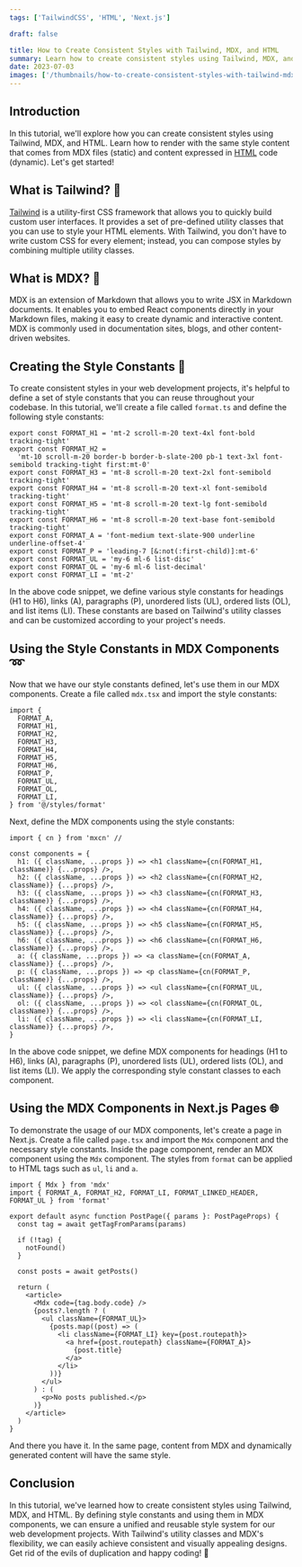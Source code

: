 ```yaml
---
tags: ['TailwindCSS', 'HTML', 'Next.js']

draft: false

title: How to Create Consistent Styles with Tailwind, MDX, and HTML
summary: Learn how to create consistent styles using Tailwind, MDX, and HTML. This tutorial provides instructions for using the same styles in MDX and HTML content.
date: 2023-07-03
images: ['/thumbnails/how-to-create-consistent-styles-with-tailwind-mdx-and-html.png']
---
```


## Introduction

In this tutorial, we'll explore how you can create consistent styles using Tailwind, MDX, and HTML. Learn how to render with the same style content that comes from MDX files (static) and content expressed in [HTML](/tags/html) code (dynamic). Let's get started!

## What is Tailwind? 🎨

[Tailwind](/tags/tailwindcss) is a utility-first CSS framework that allows you to quickly build custom user interfaces. It provides a set of pre-defined utility classes that you can use to style your HTML elements. With Tailwind, you don't have to write custom CSS for every element; instead, you can compose styles by combining multiple utility classes.

## What is MDX? 📝

MDX is an extension of Markdown that allows you to write JSX in Markdown documents. It enables you to embed React components directly in your Markdown files, making it easy to create dynamic and interactive content. MDX is commonly used in documentation sites, blogs, and other content-driven websites.

## Creating the Style Constants 🎨

To create consistent styles in your web development projects, it's helpful to define a set of style constants that you can reuse throughout your codebase. In this tutorial, we'll create a file called `format.ts` and define the following style constants:

```tsx
export const FORMAT_H1 = 'mt-2 scroll-m-20 text-4xl font-bold tracking-tight'
export const FORMAT_H2 =
  'mt-10 scroll-m-20 border-b border-b-slate-200 pb-1 text-3xl font-semibold tracking-tight first:mt-0'
export const FORMAT_H3 = 'mt-8 scroll-m-20 text-2xl font-semibold tracking-tight'
export const FORMAT_H4 = 'mt-8 scroll-m-20 text-xl font-semibold tracking-tight'
export const FORMAT_H5 = 'mt-8 scroll-m-20 text-lg font-semibold tracking-tight'
export const FORMAT_H6 = 'mt-8 scroll-m-20 text-base font-semibold tracking-tight'
export const FORMAT_A = 'font-medium text-slate-900 underline underline-offset-4'
export const FORMAT_P = 'leading-7 [&:not(:first-child)]:mt-6'
export const FORMAT_UL = 'my-6 ml-6 list-disc'
export const FORMAT_OL = 'my-6 ml-6 list-decimal'
export const FORMAT_LI = 'mt-2'
```

In the above code snippet, we define various style constants for headings (H1 to H6), links (A), paragraphs (P), unordered lists (UL), ordered lists (OL), and list items (LI). These constants are based on Tailwind's utility classes and can be customized according to your project's needs.

## Using the Style Constants in MDX Components ➿

Now that we have our style constants defined, let's use them in our MDX components. Create a file called `mdx.tsx` and import the style constants:

```tsx
import {
  FORMAT_A,
  FORMAT_H1,
  FORMAT_H2,
  FORMAT_H3,
  FORMAT_H4,
  FORMAT_H5,
  FORMAT_H6,
  FORMAT_P,
  FORMAT_UL,
  FORMAT_OL,
  FORMAT_LI,
} from '@/styles/format'
```

Next, define the MDX components using the style constants:

```tsx
import { cn } from 'mxcn' //

const components = {
  h1: ({ className, ...props }) => <h1 className={cn(FORMAT_H1, className)} {...props} />,
  h2: ({ className, ...props }) => <h2 className={cn(FORMAT_H2, className)} {...props} />,
  h3: ({ className, ...props }) => <h3 className={cn(FORMAT_H3, className)} {...props} />,
  h4: ({ className, ...props }) => <h4 className={cn(FORMAT_H4, className)} {...props} />,
  h5: ({ className, ...props }) => <h5 className={cn(FORMAT_H5, className)} {...props} />,
  h6: ({ className, ...props }) => <h6 className={cn(FORMAT_H6, className)} {...props} />,
  a: ({ className, ...props }) => <a className={cn(FORMAT_A, className)} {...props} />,
  p: ({ className, ...props }) => <p className={cn(FORMAT_P, className)} {...props} />,
  ul: ({ className, ...props }) => <ul className={cn(FORMAT_UL, className)} {...props} />,
  ol: ({ className, ...props }) => <ol className={cn(FORMAT_OL, className)} {...props} />,
  li: ({ className, ...props }) => <li className={cn(FORMAT_LI, className)} {...props} />,
}
```

In the above code snippet, we define MDX components for headings (H1 to H6), links (A), paragraphs (P), unordered lists (UL), ordered lists (OL), and list items (LI). We apply the corresponding style constant classes to each component.

## Using the MDX Components in Next.js Pages 🌐

To demonstrate the usage of our MDX components, let's create a page in Next.js. Create a file called `page.tsx` and import the `Mdx` component and the necessary style constants. Inside the page component, render an MDX component using the `Mdx` component. The styles from `format` can be applied to HTML tags such as `ul`, `li` and `a`.

```tsx
import { Mdx } from 'mdx'
import { FORMAT_A, FORMAT_H2, FORMAT_LI, FORMAT_LINKED_HEADER, FORMAT_UL } from 'format'

export default async function PostPage({ params }: PostPageProps) {
  const tag = await getTagFromParams(params)

  if (!tag) {
    notFound()
  }

  const posts = await getPosts()

  return (
    <article>
      <Mdx code={tag.body.code} />
      {posts?.length ? (
        <ul className={FORMAT_UL}>
          {posts.map((post) => (
            <li className={FORMAT_LI} key={post.routepath}>
              <a href={post.routepath} className={FORMAT_A}>
                {post.title}
              </a>
            </li>
          ))}
        </ul>
      ) : (
        <p>No posts published.</p>
      )}
    </article>
  )
}
```

And there you have it. In the same page, content from MDX and dynamically generated content will have the same style.

## Conclusion

In this tutorial, we've learned how to create consistent styles using Tailwind, MDX, and HTML. By defining style constants and using them in MDX components, we can ensure a unified and reusable style system for our web development projects. With Tailwind's utility classes and MDX's flexibility, we can easily achieve consistent and visually appealing designs. Get rid of the evils of duplication and happy coding! 🚀
